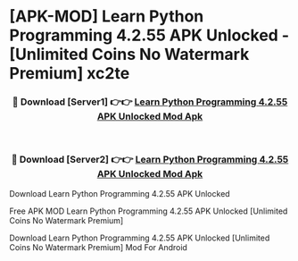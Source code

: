 # [APK-MOD] Learn Python Programming 4.2.55 APK Unlocked - [Unlimited Coins No Watermark Premium] xc2te



<div align="center">
<h3>🔴 Download [Server1] 👉👉 <a href="https://momento.my/?title=Learn_Python_Programming_4.2.55_APK_Unlocked">Learn Python Programming 4.2.55 APK Unlocked Mod Apk</a></h3><br>

<h3>🔴 Download [Server2] 👉👉 <a href="https://momento.my/?title=Learn_Python_Programming_4.2.55_APK_Unlocked">Learn Python Programming 4.2.55 APK Unlocked Mod Apk</a></h3>
</div>



Download Learn Python Programming 4.2.55 APK Unlocked 

Free APK MOD Learn Python Programming 4.2.55 APK Unlocked [Unlimited Coins No Watermark Premium]

Download Learn Python Programming 4.2.55 APK Unlocked [Unlimited Coins No Watermark Premium] Mod For Android

